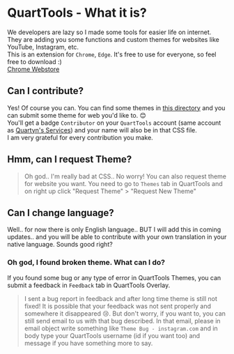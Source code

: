 # QuartTools - What it is?
We developers are lazy so I made some tools for easier life on internet. They are adding you some functions and custom themes for websites like YouTube, Instagram, etc.  
This is an extension for `Chrome`, `Edge`. It's free to use for everyone, so feel free to download :)  
[Chrome Webstore](https://quartyn.ml/tools?utm_source=github&q_content=readme)

## Can I contribute?
Yes! Of course you can. You can find some themes in [this directory](/design/themes/) and you can submit some theme for web you'd like to. 😊  
You'll get a badge `Contributor` on your `QuartTools` account (same account as [Quartyn's Services](https://quartyn.ml/account/)) and your name will also be in that CSS file.  
I am very grateful for every contribution you make.

## Hmm, can I request Theme?
> Oh god.. I'm really bad at CSS..
No worry! You can also request theme for website you want. You need to go to `Themes` tab in QuartTools and on right up click "Request Theme" > "Request New Theme"

## Can I change language?
Well.. for now there is only English language.. BUT I will add this in coming updates.. and you will be able to contribute with your own translation in your native language. Sounds good right?

### Oh god, I found broken theme. What can I do?
If you found some bug or any type of error in QuartTools Themes, you can submit a feedback in `Feedback` tab in QuartTools Overlay.
> I sent a bug report in feedback and after long time theme is still not fixed!
It is possible that your feedback was not sent properly and somewhere it disappeared 😢. But don't worry, if you want to, you can still send email to us with that bug described. In that email, please in email object write something like `Theme Bug - instagram.com` and in body type your QuartTools username (id if you want too) and message if you have something more to say.
